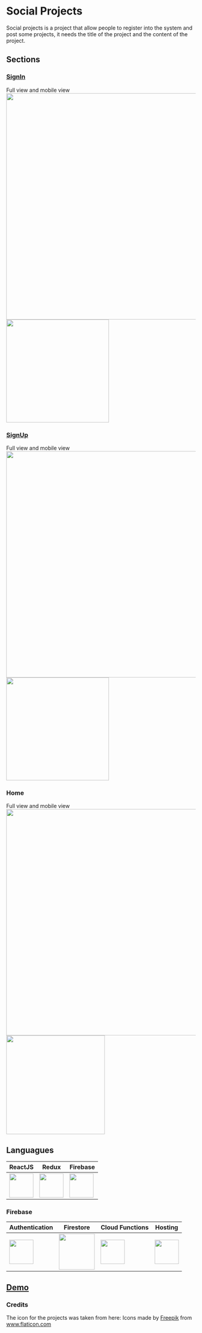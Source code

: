 # Social Projects

Social projects is a project that allow people to register into the system and post some projects, it needs the title of the project and the content of the project.

## Sections
### [SignIn](https://socialprojects.web.app/signin)  
Full view and mobile view  
<img src="https://user-images.githubusercontent.com/40800776/91072139-b2a78b80-e5fe-11ea-966f-a90d69c46f46.png" width="600px"/>      <img src="https://user-images.githubusercontent.com/40800776/91072812-ae2fa280-e5ff-11ea-8b72-2cbbf3793292.png" height="273px"/>

### [SignUp](https://socialprojects.web.app/signup)
Full view and mobile view  
<img src="https://user-images.githubusercontent.com/40800776/91072209-c4892e80-e5fe-11ea-8e31-89e3ad34d224.png" width="600px"/>      <img src="https://user-images.githubusercontent.com/40800776/91072992-f6e75b80-e5ff-11ea-8fd8-a0c99892bf11.png" height="273px"/>

### Home
Full view and mobile view  
<img src="https://user-images.githubusercontent.com/40800776/91072309-ebdffb80-e5fe-11ea-8a52-8ed3ae35c70b.png" width="600px"/>      <img src="https://user-images.githubusercontent.com/40800776/91072507-3c575900-e5ff-11ea-9bf4-37f2b3fc9963.png" height="262px"/>


## Languagues
| ReactJS       | Redux        |  Firebase     |
| ------------- | ------------ |-------------  |
| <img src="https://user-images.githubusercontent.com/40800776/90923697-bc897e80-e3b3-11ea-869a-5a7b54e1dd0c.png" width="64"> | <img src="https://user-images.githubusercontent.com/40800776/90924485-29514880-e3b5-11ea-8e40-885919e2e62f.png" width="64"> | <img src="https://user-images.githubusercontent.com/40800776/90924732-9a90fb80-e3b5-11ea-9135-8cb06991b8ac.png" width="64">

### Firebase
| Authentication  | Firestore       | Cloud Functions | Hosting         |
| -------------   | -------------   | -------------   | -------------   |
| <img src="https://user-images.githubusercontent.com/40800776/90929122-bbf5e580-e3bd-11ea-845f-7f9ea83c4bef.png" width="64"> | <img src="https://user-images.githubusercontent.com/40800776/90929296-13945100-e3be-11ea-8389-b1aa12eb7209.png" width="95"> | <img src="https://user-images.githubusercontent.com/40800776/90929436-59511980-e3be-11ea-854a-936c6e802386.png" width="64"> | <img src="https://user-images.githubusercontent.com/40800776/90929520-83a2d700-e3be-11ea-985a-dfa49aeeb281.png" width="64">

## [Demo](socialprojects.web.app)


### Credits
The icon for the projects was taken from here: 
Icons made by <a href="https://www.flaticon.com/authors/freepik" title="Freepik">Freepik</a> from <a href="https://www.flaticon.com/" title="Flaticon"> www.flaticon.com</a>
